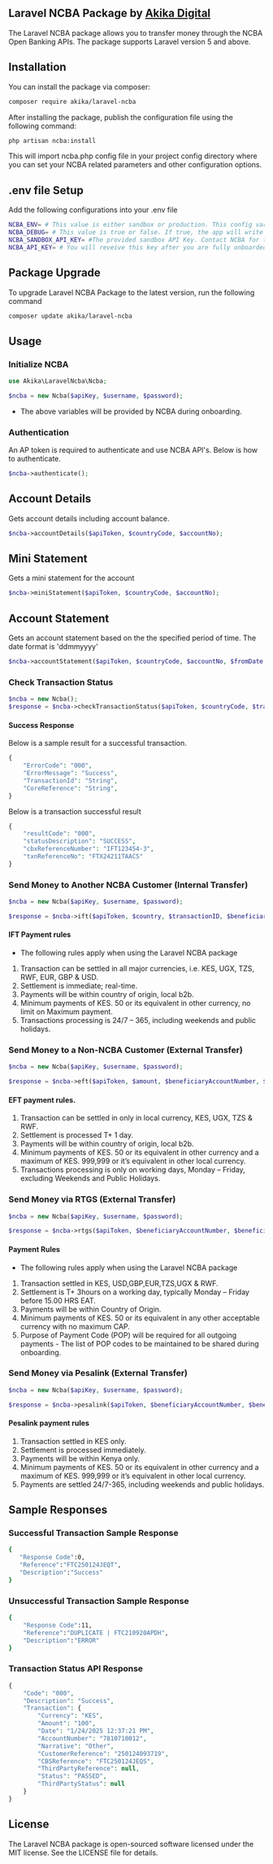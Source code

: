 ## Laravel NCBA Package by [Akika Digital](https://akika.digital)

The Laravel NCBA package allows you to transfer money through the NCBA Open Banking APIs. The package supports Laravel version 5 and above.

## Installation

You can install the package via composer:

```bash
composer require akika/laravel-ncba
```

After installing the package, publish the configuration file using the following command:

```bash
php artisan ncba:install
```

This will import ncba.php config file in your project config directory where you can set your NCBA related parameters and other configuration options.

## .env file Setup

Add the following configurations into your .env file

```bash
NCBA_ENV= # This value is either sandbox or production. This config variable - This is required to enable Laravel NCBA pick the required variables.
NCBA_DEBUG= # This value is true or false. If true, the app will write debug logs.
NCBA_SANDBOX_API_KEY= #The provided sandbox API Key. Contact NCBA for this key.
NCBA_API_KEY= # You will reveive this key after you are fully onboarded onto NCBA Online Banking API.
```

## Package Upgrade

To upgrade Laravel NCBA Package to the latest version, run the following command

```bash
composer update akika/laravel-ncba
```

## Usage

### Initialize NCBA

```php
use Akika\LaravelNcba\Ncba;

$ncba = new Ncba($apiKey, $username, $password);
```

- The above variables will be provided by NCBA during onboarding.

### Authentication

An AP token is required to authenticate and use NCBA API's. Below is how to authenticate.

```php
$ncba->authenticate();
```

## Account Details

Gets account details including account balance.

```php
$ncba->accountDetails($apiToken, $countryCode, $accountNo);
```

## Mini Statement

Gets a mini statement for the account

```php
$ncba->miniStatement($apiToken, $countryCode, $accountNo);
```

## Account Statement

Gets an account statement based on the the specified period of time. The date format is 'ddmmyyyy'

```php
$ncba->accountStatement($apiToken, $countryCode, $accountNo, $fromDate, $toDate);
```

### Check Transaction Status

```php
$ncba = new Ncba();
$response = $ncba->checkTransactionStatus($apiToken, $countryCode, $transactionID);
```

#### Success Response

Below is a sample result for a successful transaction.

```php
{
    "ErrorCode": "000",
    "ErrorMessage": "Success",
    "TransactionId": "String",
    "CoreReference": "String",
}
```

Below is a transaction successful result

```php
{
    "resultCode": "000",
    "statusDescription": "SUCCESS",
    "cbxReferenceNumber": "IFT123454-3",
    "txnReferenceNo": "FTX24211TAACS"
}
```

### Send Money to Another NCBA Customer (Internal Transfer)

```php
$ncba = new Ncba($apiKey, $username, $password);

$response = $ncba->ift($apiToken, $country, $transactionID, $beneficiaryAccountNumber, $beneficiaryAccountName, $senderAccountNumber, $currency, $amount $narration);
```

#### IFT Payment rules

- The following rules apply when using the Laravel NCBA package

1. Transaction can be settled in all major currencies, i.e. KES, UGX, TZS, RWF, EUR, GBP & USD.
2. Settlement is immediate; real-time.
3. Payments will be within country of origin, local b2b.
4. Minimum payments of KES. 50 or its equivalent in other currency, no limit on Maximum payment.
5. Transactions processing is 24/7 – 365, including weekends and public holidays.

### Send Money to a Non-NCBA Customer (External Transfer)

```php
$ncba = new Ncba($apiKey, $username, $password);

$response = $ncba->eft($apiToken, $amount, $beneficiaryAccountNumber, $beneficiaryBankBic, $beneficiaryName, $currency, $senderAccountNumber, $narration, $senderCountry, $transactionID, $senderCIF);
```

#### EFT payment rules.

1. Transaction can be settled in only in local currency, KES, UGX, TZS & RWF.
2. Settlement is processed T+ 1 day.
3. Payments will be within country of origin, local b2b.
4. Minimum payments of KES. 50 or its equivalent in other currency and a maximum of KES. 999,999 or it’s equivalent in other local currency.
5. Transactions processing is only on working days, Monday – Friday, excluding Weekends and Public Holidays.

### Send Money via RTGS (External Transfer)

```php
$ncba = new Ncba($apiKey, $username, $password);

$response = $ncba->rtgs($apiToken, $beneficiaryAccountNumber, $beneficiaryBankBIC, $beneficiaryBankName, $beneficiaryCountry, $beneficiaryName, $creditAmount, $creditCurrency, $debitCurrency, $narration, $senderAccountNumber, $senderCIF, $senderCountry, $senderName, $purposeCode, $transactionID);
```

#### Payment Rules

- The following rules apply when using the Laravel NCBA package

1. Transaction settled in KES, USD,GBP,EUR,TZS,UGX & RWF.
2. Settlement is T+ 3hours on a working day, typically Monday – Friday before 15.00 HRS EAT.
3. Payments will be within Country of Origin.
4. Minimum payments of KES. 50 or its equivalent in any other acceptable currency with no maximum CAP.
5. Purpose of Payment Code (POP) will be required for all outgoing payments - The list of POP codes to be maintained to be shared during onboarding.

### Send Money via Pesalink (External Transfer)

```php
$ncba = new Ncba($apiKey, $username, $password);

$response = $ncba->pesalink($apiToken, $beneficiaryAccountNumber, $beneficiaryBankBIC, $beneficiaryName, $amount, $currency, $narration, $senderAccountNumber, $senderCIF, $senderCountry, $transactionID);
```

#### Pesalink payment rules

1. Transaction settled in KES only.
2. Settlement is processed immediately.
3. Payments will be within Kenya only.
4. Minimum payments of KES. 50 or its equivalent in other currency and a maximum of KES. 999,999 or it’s equivalent in other local currency.
5. Payments are settled 24/7-365, including weekends and public holidays.

## Sample Responses

### Successful Transaction Sample Response

```bash
{
   "Response Code":0,
   "Reference":"FTC250124JEQT",
   "Description":"Success"
}
```

### Unsuccessful Transaction Sample Response

```bash
{
    "Response Code":11,
    "Reference":"DUPLICATE | FTC210920APDH",
    "Description":"ERROR"
}
```

### Transaction Status API Response

```php
{
    "Code": "000",
    "Description": "Success",
    "Transaction": {
        "Currency": "KES",
        "Amount": "100",
        "Date": "1/24/2025 12:37:21 PM",
        "AccountNumber": "7810710012",
        "Narrative": "Other",
        "CustomerReference": "250124093719",
        "CBSReference": "FTC250124JEQS",
        "ThirdPartyReference": null,
        "Status": "PASSED",
        "ThirdPartyStatus": null
    }
}
```

## License

The Laravel NCBA package is open-sourced software licensed under the MIT license. See the LICENSE file for details.
